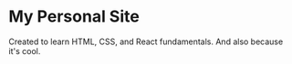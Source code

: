 # My Personal Site

Created to learn HTML, CSS, and React fundamentals. And also because it's cool.
